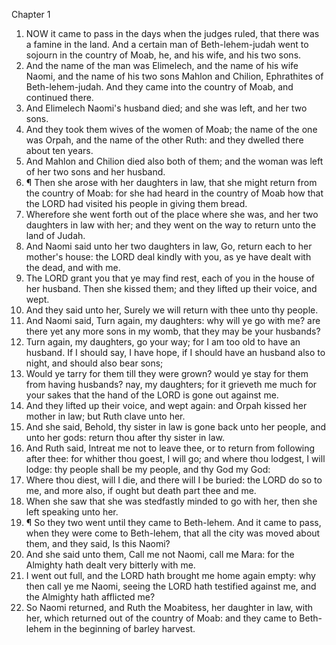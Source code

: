 

Chapter 1

1. NOW it came to pass in the days when the judges ruled, that there was a famine in the land.  And a certain man of Beth-lehem-judah went to sojourn in the country of Moab, he, and his wife, and his two sons.
2. And the name of the man was Elimelech, and the name of his wife Naomi, and the name of his two sons Mahlon and Chilion, Ephrathites of Beth-lehem-judah.  And they came into the country of Moab, and continued there.
3. And Elimelech Naomi's husband died; and she was left, and her two sons.
4. And they took them wives of the women of Moab; the name of the one was Orpah, and the name of the other Ruth: and they dwelled there about ten years.
5. And Mahlon and Chilion died also both of them; and the woman was left of her two sons and her husband.
6. ¶ Then she arose with her daughters in law, that she might return from the country of Moab: for she had heard in the country of Moab how that the LORD had visited his people in giving them bread.
7. Wherefore she went forth out of the place where she was, and her two daughters in law with her; and they went on the way to return unto the land of Judah.
8. And Naomi said unto her two daughters in law, Go, return each to her mother's house: the LORD deal kindly with you, as ye have dealt with the dead, and with me.
9. The LORD grant you that ye may find rest, each of you in the house of her husband.  Then she kissed them; and they lifted up their voice, and wept.
10. And they said unto her, Surely we will return with thee unto thy people.
11. And Naomi said, Turn again, my daughters: why will ye go with me?  are there yet any more sons in my womb, that they may be your husbands?
12. Turn again, my daughters, go your way; for I am too old to have an husband.  If I should say, I have hope, if I should have an husband also to night, and should also bear sons;
13. Would ye tarry for them till they were grown?  would ye stay for them from having husbands?  nay, my daughters; for it grieveth me much for your sakes that the hand of the LORD is gone out against me.
14. And they lifted up their voice, and wept again: and Orpah kissed her mother in law; but Ruth clave unto her.
15. And she said, Behold, thy sister in law is gone back unto her people, and unto her gods: return thou after thy sister in law.
16. And Ruth said, Intreat me not to leave thee, or to return from following after thee: for whither thou goest, I will go; and where thou lodgest, I will lodge: thy people shall be my people, and thy God my God:
17. Where thou diest, will I die, and there will I be buried: the LORD do so to me, and more also, if ought but death part thee and me.
18. When she saw that she was stedfastly minded to go with her, then she left speaking unto her.
19. ¶ So they two went until they came to Beth-lehem.  And it came to pass, when they were come to Beth-lehem, that all the city was moved about them, and they said, Is this Naomi?
20. And she said unto them, Call me not Naomi, call me Mara: for the Almighty hath dealt very bitterly with me.
21. I went out full, and the LORD hath brought me home again empty: why then call ye me Naomi, seeing the LORD hath testified against me, and the Almighty hath afflicted me?
22. So Naomi returned, and Ruth the Moabitess, her daughter in law, with her, which returned out of the country of Moab: and they came to Beth-lehem in the beginning of barley harvest.
